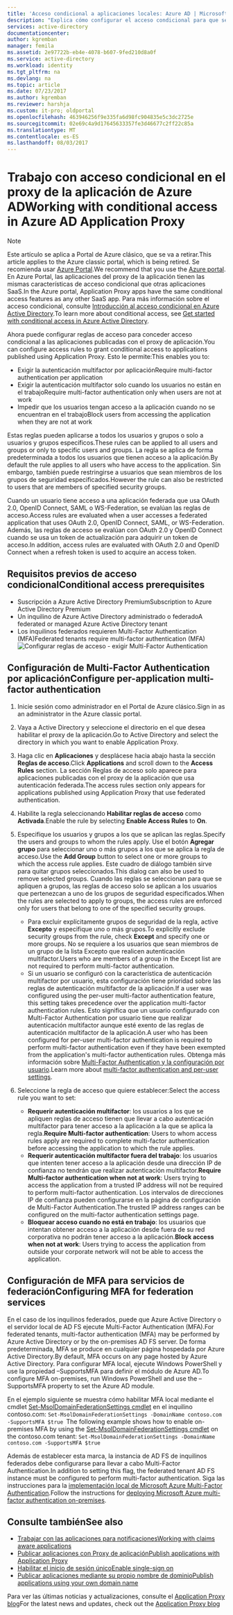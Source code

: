 ```yaml
---
title: 'Acceso condicional a aplicaciones locales: Azure AD | Microsoft Docs'
description: "Explica cómo configurar el acceso condicional para que se tenga acceso remoto con el proxy de la aplicación de Azure AD a las aplicaciones que se publiquen."
services: active-directory
documentationcenter: 
author: kgremban
manager: femila
ms.assetid: 2e97722b-eb4e-4078-b607-9fed210d8a0f
ms.service: active-directory
ms.workload: identity
ms.tgt_pltfrm: na
ms.devlang: na
ms.topic: article
ms.date: 07/23/2017
ms.author: kgremban
ms.reviewer: harshja
ms.custom: it-pro; oldportal
ms.openlocfilehash: 463946256f9e335fa6d98fc904835e5c3dc2725e
ms.sourcegitcommit: 02e69c4a9d17645633357fe3d46677c2ff22c85a
ms.translationtype: MT
ms.contentlocale: es-ES
ms.lasthandoff: 08/03/2017
---
```

# <a name="working-with-conditional-access-in-azure-ad-application-proxy"></a><span data-ttu-id="12686-103">Trabajo con acceso condicional en el proxy de la aplicación de Azure AD</span><span class="sxs-lookup"><span data-stu-id="12686-103">Working with conditional access in Azure AD Application Proxy</span></span>

>[!NOTE]
><span data-ttu-id="12686-104">Este artículo se aplica a Portal de Azure clásico, que se va a retirar.</span><span class="sxs-lookup"><span data-stu-id="12686-104">This article applies to the Azure classic portal, which is being retired.</span></span> <span data-ttu-id="12686-105">Se recomienda usar [Azure Portal](https://portal.azure.com).</span><span class="sxs-lookup"><span data-stu-id="12686-105">We recommend that you use the [Azure portal](https://portal.azure.com).</span></span> <span data-ttu-id="12686-106">En Azure Portal, las aplicaciones del proxy de la aplicación tienen las mismas características de acceso condicional que otras aplicaciones SaaS.</span><span class="sxs-lookup"><span data-stu-id="12686-106">In the Azure portal, Application Proxy apps have the same conditional access features as any other SaaS app.</span></span> <span data-ttu-id="12686-107">Para más información sobre el acceso condicional, consulte [Introducción al acceso condicional en Azure Active Directory](active-directory-conditional-access-azure-portal-get-started.md).</span><span class="sxs-lookup"><span data-stu-id="12686-107">To learn more about conditional access, see [Get started with conditional access in Azure Active Directory](active-directory-conditional-access-azure-portal-get-started.md).</span></span>

<span data-ttu-id="12686-108">Ahora puede configurar reglas de acceso para conceder acceso condicional a las aplicaciones publicadas con el proxy de aplicación.</span><span class="sxs-lookup"><span data-stu-id="12686-108">You can configure access rules to grant conditional access to applications published using Application Proxy.</span></span> <span data-ttu-id="12686-109">Esto le permite:</span><span class="sxs-lookup"><span data-stu-id="12686-109">This enables you to:</span></span>

* <span data-ttu-id="12686-110">Exigir la autenticación multifactor por aplicación</span><span class="sxs-lookup"><span data-stu-id="12686-110">Require multi-factor authentication per application</span></span>
* <span data-ttu-id="12686-111">Exigir la autenticación multifactor solo cuando los usuarios no están en el trabajo</span><span class="sxs-lookup"><span data-stu-id="12686-111">Require multi-factor authentication only when users are not at work</span></span>
* <span data-ttu-id="12686-112">Impedir que los usuarios tengan acceso a la aplicación cuando no se encuentran en el trabajo</span><span class="sxs-lookup"><span data-stu-id="12686-112">Block users from accessing the application when they are not at work</span></span>

<span data-ttu-id="12686-113">Estas reglas pueden aplicarse a todos los usuarios y grupos o solo a usuarios y grupos específicos.</span><span class="sxs-lookup"><span data-stu-id="12686-113">These rules can be applied to all users and groups or only to specific users and groups.</span></span> <span data-ttu-id="12686-114">La regla se aplica de forma predeterminada a todos los usuarios que tienen acceso a la aplicación.</span><span class="sxs-lookup"><span data-stu-id="12686-114">By default the rule applies to all users who have access to the application.</span></span> <span data-ttu-id="12686-115">Sin embargo, también puede restringirse a usuarios que sean miembros de los grupos de seguridad especificados.</span><span class="sxs-lookup"><span data-stu-id="12686-115">However the rule can also be restricted to users that are members of specified security groups.</span></span>  

<span data-ttu-id="12686-116">Cuando un usuario tiene acceso a una aplicación federada que usa OAuth 2.0, OpenID Connect, SAML o WS-Federation, se evalúan las reglas de acceso.</span><span class="sxs-lookup"><span data-stu-id="12686-116">Access rules are evaluated when a user accesses a federated application that uses OAuth 2.0, OpenID Connect, SAML, or WS-Federation.</span></span> <span data-ttu-id="12686-117">Además, las reglas de acceso se evalúan con OAuth 2.0 y OpenID Connect cuando se usa un token de actualización para adquirir un token de acceso.</span><span class="sxs-lookup"><span data-stu-id="12686-117">In addition, access rules are evaluated with OAuth 2.0 and OpenID Connect when a refresh token is used to acquire an access token.</span></span>

## <a name="conditional-access-prerequisites"></a><span data-ttu-id="12686-118">Requisitos previos de acceso condicional</span><span class="sxs-lookup"><span data-stu-id="12686-118">Conditional access prerequisites</span></span>
* <span data-ttu-id="12686-119">Suscripción a Azure Active Directory Premium</span><span class="sxs-lookup"><span data-stu-id="12686-119">Subscription to Azure Active Directory Premium</span></span>
* <span data-ttu-id="12686-120">Un inquilino de Azure Active Directory administrado o federado</span><span class="sxs-lookup"><span data-stu-id="12686-120">A federated or managed Azure Active Directory tenant</span></span>
* <span data-ttu-id="12686-121">Los inquilinos federados requieren Multi-Factor Authentication (MFA)</span><span class="sxs-lookup"><span data-stu-id="12686-121">Federated tenants require multi-factor authentication (MFA)</span></span>  
    ![Configurar reglas de acceso - exigir Multi-Factor Authentication](./media/active-directory-application-proxy-conditional-access/application-proxy-conditional-access.png)

## <a name="configure-per-application-multi-factor-authentication"></a><span data-ttu-id="12686-123">Configuración de Multi-Factor Authentication por aplicación</span><span class="sxs-lookup"><span data-stu-id="12686-123">Configure per-application multi-factor authentication</span></span>
1. <span data-ttu-id="12686-124">Inicie sesión como administrador en el Portal de Azure clásico.</span><span class="sxs-lookup"><span data-stu-id="12686-124">Sign in as an administrator in the Azure classic portal.</span></span>
2. <span data-ttu-id="12686-125">Vaya a Active Directory y seleccione el directorio en el que desea habilitar el proxy de la aplicación.</span><span class="sxs-lookup"><span data-stu-id="12686-125">Go to Active Directory and select the directory in which you want to enable Application Proxy.</span></span>
3. <span data-ttu-id="12686-126">Haga clic en **Aplicaciones** y desplácese hacia abajo hasta la sección **Reglas de acceso**.</span><span class="sxs-lookup"><span data-stu-id="12686-126">Click **Applications** and scroll down to the **Access Rules** section.</span></span> <span data-ttu-id="12686-127">La sección Reglas de acceso solo aparece para aplicaciones publicadas con el proxy de la aplicación que usa autenticación federada.</span><span class="sxs-lookup"><span data-stu-id="12686-127">The access rules section only appears for applications published using Application Proxy that use federated authentication.</span></span>
4. <span data-ttu-id="12686-128">Habilite la regla seleccionando **Habilitar reglas de acceso** como **Activada**.</span><span class="sxs-lookup"><span data-stu-id="12686-128">Enable the rule by selecting **Enable Access Rules** to **On**.</span></span>
5. <span data-ttu-id="12686-129">Especifique los usuarios y grupos a los que se aplican las reglas.</span><span class="sxs-lookup"><span data-stu-id="12686-129">Specify the users and groups to whom the rules apply.</span></span> <span data-ttu-id="12686-130">Use el botón **Agregar grupo** para seleccionar uno o más grupos a los que se aplica la regla de acceso.</span><span class="sxs-lookup"><span data-stu-id="12686-130">Use the **Add Group** button to select one or more groups to which the access rule applies.</span></span> <span data-ttu-id="12686-131">Este cuadro de diálogo también sirve para quitar grupos seleccionados.</span><span class="sxs-lookup"><span data-stu-id="12686-131">This dialog can also be used to remove selected groups.</span></span>  <span data-ttu-id="12686-132">Cuando las reglas se seleccionan para que se apliquen a grupos, las reglas de acceso solo se aplican a los usuarios que pertenezcan a uno de los grupos de seguridad especificados.</span><span class="sxs-lookup"><span data-stu-id="12686-132">When the rules are selected to apply to groups, the access rules are enforced only for users that belong to one of the specified security groups.</span></span>  

   * <span data-ttu-id="12686-133">Para excluir explícitamente grupos de seguridad de la regla, active **Excepto** y especifique uno o más grupos.</span><span class="sxs-lookup"><span data-stu-id="12686-133">To explicitly exclude security groups from the rule, check **Except** and specify one or more groups.</span></span> <span data-ttu-id="12686-134">No se requiere a los usuarios que sean miembros de un grupo de la lista Excepto que realicen autenticación multifactor.</span><span class="sxs-lookup"><span data-stu-id="12686-134">Users who are members of a group in the Except list are not required to perform multi-factor authentication.</span></span>  
   * <span data-ttu-id="12686-135">Si un usuario se configuró con la característica de autenticación multifactor por usuario, esta configuración tiene prioridad sobre las reglas de autenticación multifactor de la aplicación.</span><span class="sxs-lookup"><span data-stu-id="12686-135">If a user was configured using the per-user multi-factor authentication feature, this setting takes precedence over the application multi-factor authentication rules.</span></span> <span data-ttu-id="12686-136">Esto significa que un usuario configurado con Multi-Factor Authentication por usuario tiene que realizar autenticación multifactor aunque esté exento de las reglas de autenticación multifactor de la aplicación.</span><span class="sxs-lookup"><span data-stu-id="12686-136">A user who has been configured for per-user multi-factor authentication is required to perform multi-factor authentication even if they have been exempted from the application's multi-factor authentication rules.</span></span> <span data-ttu-id="12686-137">Obtenga más información sobre [Multi-Factor Authentication y la configuración por usuario](../multi-factor-authentication/multi-factor-authentication.md).</span><span class="sxs-lookup"><span data-stu-id="12686-137">Learn more about [multi-factor authentication and per-user settings](../multi-factor-authentication/multi-factor-authentication.md).</span></span>
6. <span data-ttu-id="12686-138">Seleccione la regla de acceso que quiere establecer:</span><span class="sxs-lookup"><span data-stu-id="12686-138">Select the access rule you want to set:</span></span>

   * <span data-ttu-id="12686-139">**Requerir autenticación multifactor**: los usuarios a los que se apliquen reglas de acceso tienen que llevar a cabo autenticación multifactor para tener acceso a la aplicación a la que se aplica la regla.</span><span class="sxs-lookup"><span data-stu-id="12686-139">**Require Multi-factor authentication**: Users to whom access rules apply are required to complete multi-factor authentication before accessing the application to which the rule applies.</span></span>
   * <span data-ttu-id="12686-140">**Requerir autenticación multifactor fuera del trabajo**: los usuarios que intenten tener acceso a la aplicación desde una dirección IP de confianza no tendrán que realizar autenticación multifactor.</span><span class="sxs-lookup"><span data-stu-id="12686-140">**Require Multi-factor authentication when not at work**: Users trying to access the application from a trusted IP address will not be required to perform multi-factor authentication.</span></span> <span data-ttu-id="12686-141">Los intervalos de direcciones IP de confianza pueden configurarse en la página de configuración de Multi-Factor Authentication.</span><span class="sxs-lookup"><span data-stu-id="12686-141">The trusted IP address ranges can be configured on the multi-factor authentication settings page.</span></span>
   * <span data-ttu-id="12686-142">**Bloquear acceso cuando no está en trabajo**: los usuarios que intentan obtener acceso a la aplicación desde fuera de su red corporativa no podrán tener acceso a la aplicación.</span><span class="sxs-lookup"><span data-stu-id="12686-142">**Block access when not at work**: Users trying to access the application from outside your corporate network will not be able to access the application.</span></span>

## <a name="configuring-mfa-for-federation-services"></a><span data-ttu-id="12686-143">Configuración de MFA para servicios de federación</span><span class="sxs-lookup"><span data-stu-id="12686-143">Configuring MFA for federation services</span></span>
<span data-ttu-id="12686-144">En el caso de los inquilinos federados, puede que Azure Active Directory o el servidor local de AD FS ejecute Multi-Factor Authentication (MFA).</span><span class="sxs-lookup"><span data-stu-id="12686-144">For federated tenants, multi-factor authentication (MFA) may be performed by Azure Active Directory or by the on-premises AD FS server.</span></span> <span data-ttu-id="12686-145">De forma predeterminada, MFA se produce en cualquier página hospedada por Azure Active Directory.</span><span class="sxs-lookup"><span data-stu-id="12686-145">By default, MFA occurs on any page hosted by Azure Active Directory.</span></span> <span data-ttu-id="12686-146">Para configurar MFA local, ejecute Windows PowerShell y use la propiedad –SupportsMFA para definir el módulo de Azure AD.</span><span class="sxs-lookup"><span data-stu-id="12686-146">To configure MFA on-premises, run Windows PowerShell and use the –SupportsMFA property to set the Azure AD module.</span></span>

<span data-ttu-id="12686-147">En el ejemplo siguiente se muestra cómo habilitar MFA local mediante el cmdlet [Set-MsolDomainFederationSettings cmdlet](https://msdn.microsoft.com/library/azure/dn194088.aspx) en el inquilino contoso.com: `Set-MsolDomainFederationSettings -DomainName contoso.com -SupportsMFA $true `</span><span class="sxs-lookup"><span data-stu-id="12686-147">The following example shows how to enable on-premises MFA by using the [Set-MsolDomainFederationSettings cmdlet](https://msdn.microsoft.com/library/azure/dn194088.aspx) on the contoso.com tenant: `Set-MsolDomainFederationSettings -DomainName contoso.com -SupportsMFA $true `</span></span>

<span data-ttu-id="12686-148">Además de establecer esta marca, la instancia de AD FS de inquilinos federados debe configurarse para llevar a cabo Multi-Factor Authentication.</span><span class="sxs-lookup"><span data-stu-id="12686-148">In addition to setting this flag, the federated tenant AD FS instance must be configured to perform multi-factor authentication.</span></span> <span data-ttu-id="12686-149">Siga las instrucciones para la [implementación local de Microsoft Azure Multi-Factor Authentication](../multi-factor-authentication/multi-factor-authentication-get-started-server.md).</span><span class="sxs-lookup"><span data-stu-id="12686-149">Follow the instructions for [deploying Microsoft Azure multi-factor authentication on-premises](../multi-factor-authentication/multi-factor-authentication-get-started-server.md).</span></span>

## <a name="see-also"></a><span data-ttu-id="12686-150">Consulte también</span><span class="sxs-lookup"><span data-stu-id="12686-150">See also</span></span>
* [<span data-ttu-id="12686-151">Trabajar con las aplicaciones para notificaciones</span><span class="sxs-lookup"><span data-stu-id="12686-151">Working with claims aware applications</span></span>](active-directory-application-proxy-claims-aware-apps.md)
* [<span data-ttu-id="12686-152">Publicar aplicaciones con Proxy de aplicación</span><span class="sxs-lookup"><span data-stu-id="12686-152">Publish applications with Application Proxy</span></span>](active-directory-application-proxy-publish.md)
* [<span data-ttu-id="12686-153">Habilitar el inicio de sesión único</span><span class="sxs-lookup"><span data-stu-id="12686-153">Enable single-sign on</span></span>](active-directory-application-proxy-sso-using-kcd.md)
* [<span data-ttu-id="12686-154">Publicar aplicaciones mediante su propio nombre de dominio</span><span class="sxs-lookup"><span data-stu-id="12686-154">Publish applications using your own domain name</span></span>](active-directory-application-proxy-custom-domains.md)

<span data-ttu-id="12686-155">Para ver las últimas noticias y actualizaciones, consulte el [Application Proxy blog](http://blogs.technet.com/b/applicationproxyblog/)</span><span class="sxs-lookup"><span data-stu-id="12686-155">For the latest news and updates, check out the [Application Proxy blog](http://blogs.technet.com/b/applicationproxyblog/)</span></span>
